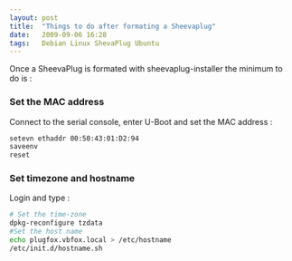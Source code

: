 ```yaml
---
layout: post
title:  "Things to do after formating a Sheevaplug"
date:   2009-09-06 16:28
tags:   Debian Linux ShevaPlug Ubuntu
---
```

Once a SheevaPlug is formated with sheevaplug-installer the minimum to do is :

### Set the MAC address

Connect to the serial console, enter U-Boot and set the MAC address :

```sh
setevn ethaddr 00:50:43:01:D2:94
saveenv
reset
```

### Set timezone and hostname

Login and type :

```sh
# Set the time-zone
dpkg-reconfigure tzdata
#Set the host name
echo plugfox.vbfox.local > /etc/hostname
/etc/init.d/hostname.sh
```
